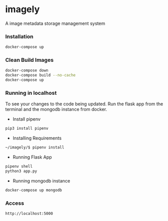 # imagely
A image metadata storage management system

### Installation
```bash
docker-compose up
```

### Clean Build Images
```bash
docker-compose down
docker-compose build --no-cache
docker-compose up
```

### Running in localhost
To see your changes to the code being updated. Run the flask app from the terminal and the mongodb instance from docker.
- Install pipenv
```bash
pip3 install pipenv
```
- Installing Requirements
```bash
~/imagely/$ pipenv install
```

- Running Flask App
```bash
pipenv shell
python3 app.py
```

- Running mongodb instance
```bash
docker-compose up mongodb
```



### Access
```
http://localhost:5000
```
